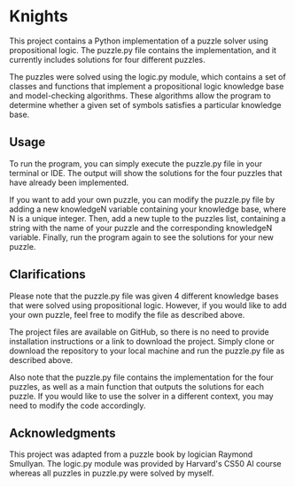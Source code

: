 # Knights

This project contains a Python implementation of a puzzle solver using propositional logic. The puzzle.py file contains the implementation, and it currently includes solutions for four different puzzles.

The puzzles were solved using the logic.py module, which contains a set of classes and functions that implement a propositional logic knowledge base and model-checking algorithms. These algorithms allow the program to determine whether a given set of symbols satisfies a particular knowledge base.

## Usage
To run the program, you can simply execute the puzzle.py file in your terminal or IDE. The output will show the solutions for the four puzzles that have already been implemented.

If you want to add your own puzzle, you can modify the puzzle.py file by adding a new knowledgeN variable containing your knowledge base, where N is a unique integer. Then, add a new tuple to the puzzles list, containing a string with the name of your puzzle and the corresponding knowledgeN variable. Finally, run the program again to see the solutions for your new puzzle.

## Clarifications
Please note that the puzzle.py file was given 4 different knowledge bases that were solved using propositional logic. However, if you would like to add your own puzzle, feel free to modify the file as described above.

The project files are available on GitHub, so there is no need to provide installation instructions or a link to download the project. Simply clone or download the repository to your local machine and run the puzzle.py file as described above.

Also note that the puzzle.py file contains the implementation for the four puzzles, as well as a main function that outputs the solutions for each puzzle. If you would like to use the solver in a different context, you may need to modify the code accordingly.

## Acknowledgments
This project was adapted from a puzzle book by logician Raymond Smullyan. The logic.py module was provided by Harvard's CS50 AI course whereas all puzzles in puzzle.py were solved by myself.
